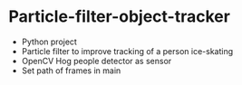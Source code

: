 # Particle-filter-object-tracker
* Python project
* Particle filter to improve tracking of a person ice-skating
* OpenCV Hog people detector as sensor
* Set path of frames in main
